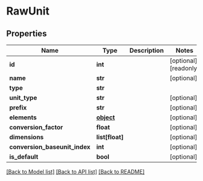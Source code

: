 # RawUnit


## Properties
Name | Type | Description | Notes
------------ | ------------- | ------------- | -------------
**id** | **int** |  | [optional] [readonly] 
**name** | **str** |  | [optional] 
**type** | **str** |  | 
**unit_type** | **str** |  | [optional] 
**prefix** | **str** |  | [optional] 
**elements** | [**object**](.md) |  | [optional] 
**conversion_factor** | **float** |  | [optional] 
**dimensions** | **list[float]** |  | [optional] 
**conversion_baseunit_index** | **int** |  | [optional] 
**is_default** | **bool** |  | [optional] 

[[Back to Model list]](../README.md#documentation-for-models) [[Back to API list]](../README.md#documentation-for-api-endpoints) [[Back to README]](../README.md)


